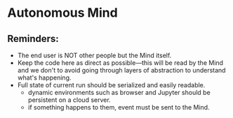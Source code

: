 # Autonomous Mind

## Reminders:
- The end user is NOT other people but the Mind itself.
- Keep the code here as direct as possible—this will be read by the Mind and we don't to avoid going through layers of abstraction to understand what's happening.
- Full state of current run should be serialized and easily readable.
  - dynamic environments such as browser and Jupyter should be persistent on a cloud server.
  - if something happens to them, event must be sent to the Mind.
